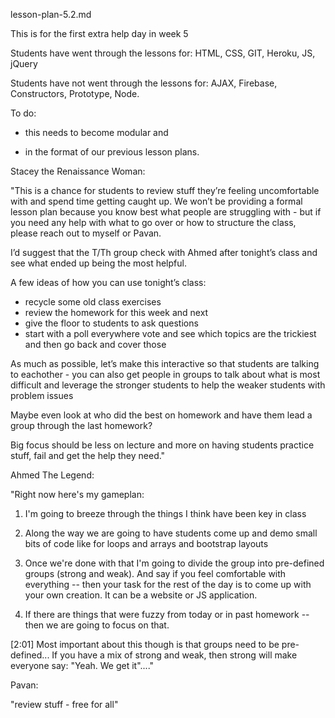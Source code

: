 lesson-plan-5.2.md

This is for the first extra help day in week 5 

Students have went through the lessons for:
HTML, CSS, GIT, Heroku, JS, jQuery

Students have not went through the lessons for:
AJAX, Firebase, Constructors, Prototype, Node.

To do: 

- this needs to become modular and 

- in the format of our previous lesson plans.





Stacey the Renaissance Woman:

"This is a chance for students to review stuff they’re feeling uncomfortable with and spend time getting caught up. We won’t be providing a formal lesson plan because you know best what people are struggling with - but if you need any help with what to go over or how to structure the class, please reach out to myself or Pavan.

I’d suggest that the T/Th group check with Ahmed after tonight’s class and see what ended up being the most helpful.

A few ideas of how you can use tonight’s class: 
- recycle some old class exercises 
- review the homework for this week and next 
- give the floor to students to ask questions 
- start with a poll everywhere vote and see which topics are the trickiest and then go back and cover those

As much as possible, let’s make this interactive so that students are talking to eachother - you can also get people in groups to talk about what is most difficult and leverage the stronger students to help the weaker students with problem issues

Maybe even look at who did the best on homework and have them lead a group through the last homework?

Big focus should be less on lecture and more on having students practice stuff, fail and get the help they need."





Ahmed The Legend:

"Right now here's my gameplan:

1) I'm going to breeze through the things I think have been key in class

2) Along the way we are going to have students come up and demo small bits of code like for loops and arrays and bootstrap layouts

3) Once we're done with that I'm going to divide the group into pre-defined groups (strong and weak). And say if you feel comfortable with everything -- then your task for the rest of the day is to come up with your own creation. It can be a website or JS application.

4) If there are things that were fuzzy from today or in past homework -- then we are going to focus on that.

[2:01] 
Most important about this though is that groups need to be pre-defined... If you have a mix of strong and weak, then strong will make everyone say: "Yeah. We get it"...."




Pavan:

"review stuff - free for all"